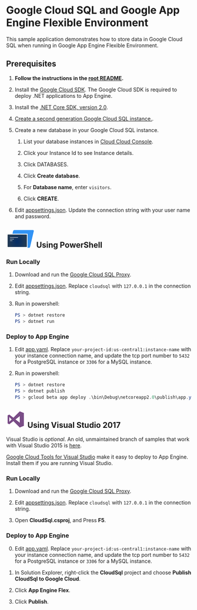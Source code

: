 # Google Cloud SQL and Google App Engine Flexible Environment

This sample application demonstrates how to store data in Google Cloud SQL
when running in Google App Engine Flexible Environment.

## Prerequisites

1.  **Follow the instructions in the [root README](../../../README.md).**
  
2.  Install the [Google Cloud SDK](https://cloud.google.com/sdk/).  The Google Cloud SDK
    is required to deploy .NET applications to App Engine.

3.  Install the [.NET Core SDK, version 2.0](https://github.com/dotnet/core/blob/master/release-notes/download-archives/2.0.5-download.md).

4.  [Create a second generation Google Cloud SQL instance.](
    https://cloud.google.com/sql/docs/mysql/create-instance).

5.  Create a new database in your Google Cloud SQL instance.
    
    1.  List your database instances in [Cloud Cloud Console](
        https://pantheon.corp.google.com/sql/instances/).
    
    2.  Click your Instance Id to see Instance details.

    3.  Click DATABASES.

    4.  Click **Create database**.

    2.  For **Database name**, enter `visitors`.

    3.  Click **CREATE**.


6.  Edit [appsettings.json](appsettings.json).  Update the connection string
    with your user name and password.

## ![PowerShell](../.resources/powershell.png) Using PowerShell

### Run Locally

1.  Download and run the [Google Cloud SQL Proxy](https://cloud.google.com/sql/docs/mysql/sql-proxy).

2.  Edit [appsettings.json](appsettings.json).  Replace `cloudsql` with `127.0.0.1` in the connection string.

3.  Run in powershell:

    ```psm1
    PS > dotnet restore
    PS > dotnet run
    ```

### Deploy to App Engine

1.  Edit [app.yaml](app.yaml).  Replace `your-project-id:us-central1:instance-name`
    with your instance connection name, and update the tcp port number to 
    `5432` for a PostgreSQL instance or `3306` for a MySQL instance.

2.  Run in powershell:

    ```psm1
    PS > dotnet restore
    PS > dotnet publish
    PS > gcloud beta app deploy .\bin\Debug\netcoreapp2.0\publish\app.yaml
    ```

## ![Visual Studio](../.resources/visual-studio.png) Using Visual Studio 2017

Visual Studio is *optional*.  An old, unmaintained branch of samples that work
with Visual Studio 2015 is 
[here](https://github.com/GoogleCloudPlatform/dotnet-docs-samples/tree/vs2015).

[Google Cloud Tools for Visual Studio](
https://marketplace.visualstudio.com/items?itemName=GoogleCloudTools.GoogleCloudPlatformExtensionforVisualStudio)
make it easy to deploy to App Engine.  Install them if you are running Visual Studio.

### Run Locally

1.  Download and run the [Google Cloud SQL Proxy](https://cloud.google.com/sql/docs/mysql/sql-proxy).

2.  Edit [appsettings.json](appsettings.json).  Replace `cloudsql` with `127.0.0.1` in the connection string.

3.  Open **CloudSql.csproj**, and Press **F5**.

### Deploy to App Engine

0.  Edit [app.yaml](app.yaml).  Replace `your-project-id:us-central1:instance-name`
    with your instance connection name, and update the tcp port number to 
    `5432` for a PostgreSQL instance or `3306` for a MySQL instance.

1.  In Solution Explorer, right-click the **CloudSql** project and choose **Publish CloudSql to Google Cloud**.

2.  Click **App Engine Flex**.

3.  Click **Publish**.
